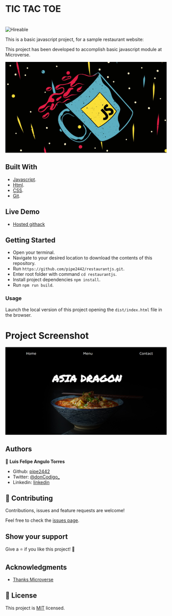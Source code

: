 # TIC TAC TOE
# 
![Hireable](https://cdn.rawgit.com/hiendv/hireable/master/styles/default/yes.svg)

This is a basic javascript project, for a sample restaurant website:

This project has been developed to accomplish basic javascript module at Microverse.

![screenshot](https://github.com/pipe2442/tictactoe_javascript/blob/feature_tictactoe/assets/images/javascript.png)

## Built With

- [Javascript](https://www.javascript.com/).
- [Html](https://html.com/).
- [CSS](https://www.w3.org/Style/CSS/Overview.en.html). 
- [Git](https://www.w3.org/Style/CSS/Overview.en.html).

## Live Demo

- [Hosted githack](https://rawcdn.githack.com/pipe2442/restaurantjs/eba248af31cad326d6ab167157583403004886e7/dist/index.html)

## Getting Started

- Open your terminal.
- Navigate to your desired location to download the contents of this repository.
- Run ``` https://github.com/pipe2442/restaurantjs.git ```.
- Enter root folder with command ``` cd restaurantjs ```.
- Install project dependencies ``` npm install ```.
- Run ``` npm run build ```.

### Usage
Launch the local version of this project opening the  ``` dist/index.html ``` file in the browser.


# Project Screenshot
![screenshot](https://github.com/pipe2442/restaurantjs/blob/restaurant_feature/dist/assets/images/asiadragonscreen.PNG)

## Authors

👤 **Luis Felipe Angulo Torres**

- Github: [pipe2442](https://github.com/pipe2442)
- Twitter: [@donCodigo_](https://twitter.com/donCodigo_)
- Linkedin: [linkedin](https://www.linkedin.com/in/luis-felipe-angulo-torres-95098b139/)

## 🤝 Contributing

Contributions, issues and feature requests are welcome!

Feel free to check the [issues page](https://github.com/pipe2442/Linter/issues).

## Show your support

Give a ⭐️ if you like this project! 🤝 

## Acknowledgments

- [Thanks Microverse](https://github.com/microverseinc)
  
## 📝 License

This project is [MIT](LICENSE) licensed.
